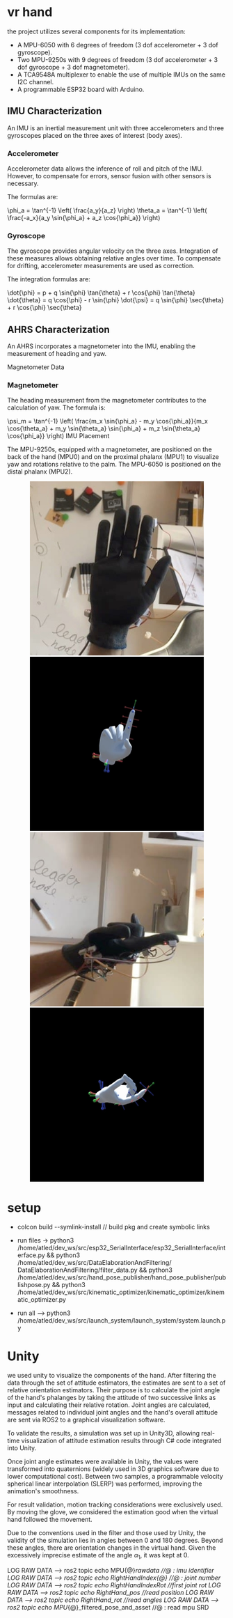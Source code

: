 # vr hand 
the project utilizes several components for its implementation:

- A MPU-6050 with 6 degrees of freedom (3 dof accelerometer + 3 dof gyroscope).
- Two MPU-9250s with 9 degrees of freedom (3 dof accelerometer + 3 dof gyroscope + 3 dof magnetometer).
- A TCA9548A multiplexer to enable the use of multiple IMUs on the same I2C channel.
- A programmable ESP32 board with Arduino.

## IMU Characterization

An IMU is an inertial measurement unit with three accelerometers and three gyroscopes placed on the three axes of interest (body axes).

### Accelerometer

Accelerometer data allows the inference of roll and pitch of the IMU. However, to compensate for errors, sensor fusion with other sensors is necessary.

The formulas are:


\phi_a = \tan^{-1} \left( \frac{a_y}{a_z} \right)
\theta_a = \tan^{-1} \left( \frac{-a_x}{a_y \sin{\phi_a} + a_z \cos{\phi_a}} \right)

### Gyroscope

The gyroscope provides angular velocity on the three axes. Integration of these measures allows obtaining relative angles over time. To compensate for drifting, accelerometer measurements are used as correction.

The integration formulas are:


\dot{\phi} = p + q \sin{\phi} \tan{\theta} + r \cos{\phi} \tan{\theta}
\dot{\theta} = q \cos{\phi} - r \sin{\phi}
\dot{\psi} = q \sin{\phi} \sec{\theta} + r \cos{\phi} \sec{\theta}
## AHRS Characterization

An AHRS incorporates a magnetometer into the IMU, enabling the measurement of heading and yaw.

Magnetometer Data
### Magnetometer

The heading measurement from the magnetometer contributes to the calculation of yaw. The formula is:


\psi_m = \tan^{-1} \left( \frac{m_x \sin{\phi_a} - m_y \cos{\phi_a}}{m_x \cos{\theta_a} + m_y \sin{\theta_a} \sin{\phi_a} + m_z \sin{\theta_a} \cos{\phi_a}} \right)
IMU Placement

The MPU-9250s, equipped with a magnetometer, are positioned on the back of the hand (MPU0) and on the proximal phalanx (MPU1) to visualize yaw and rotations relative to the palm. The MPU-6050 is positioned on the distal phalanx (MPU2).

<div align="center">
  <img src="https://github.com/ATLED-3301/vrhand/blob/main/Relazione%20SGN%20-%20VR%20hand/immagini/confronto/2_real.jpg" alt="Real Image 1" width="400"/>
  <img src="https://github.com/ATLED-3301/vrhand/blob/main/Relazione%20SGN%20-%20VR%20hand/immagini/confronto/2_sym.jpg" alt="Symmetric Image 1" width="400"/>
  <img src="https://github.com/ATLED-3301/vrhand/blob/main/Relazione%20SGN%20-%20VR%20hand/immagini/confronto/7_real.jpg" alt="Real Image 2" width="400"/>
  <img src="https://github.com/ATLED-3301/vrhand/blob/main/Relazione%20SGN%20-%20VR%20hand/immagini/confronto/7_sym.jpg" alt="Symmetric Image 2" width="400"/>
</div>

# setup
- colcon build --symlink-install  // build pkg and create symbolic links

- run files ->    python3 /home/atled/dev_ws/src/esp32_SerialInterface/esp32_SerialInterface/interface.py && python3 /home/atled/dev_ws/src/DataElaborationAndFiltering/      DataElaborationAndFiltering/filter_data.py && python3 /home/atled/dev_ws/src/hand_pose_publisher/hand_pose_publisher/publishpose.py && python3 /home/atled/dev_ws/src/kinematic_optimizer/kinematic_optimizer/kinematic_optimizer.py

- run all --> python3 /home/atled/dev_ws/src/launch_system/launch_system/system.launch.py

# Unity

we used unity to visualize the components of the hand.
After filtering the data through the set of attitude estimators, the estimates are sent to a set of relative orientation estimators. Their purpose is to calculate the joint angle of the hand's phalanges by taking the attitude of two successive links as input and calculating their relative rotation.
Joint angles are calculated, messages related to individual joint angles and the hand's overall attitude are sent via ROS2 to a graphical visualization software.

To validate the results, a simulation was set up in Unity3D, allowing real-time visualization of attitude estimation results through C# code integrated into Unity.

Once joint angle estimates were available in Unity, the values were transformed into quaternions (widely used in 3D graphics software due to lower computational cost). Between two samples, a programmable velocity spherical linear interpolation (SLERP) was performed, improving the animation's smoothness.

For result validation, motion tracking considerations were exclusively used. By moving the glove, we considered the estimation good when the virtual hand followed the movement.

Due to the conventions used in the filter and those used by Unity, the validity of the simulation lies in angles between 0 and 180 degrees. Beyond these angles, there are orientation changes in the virtual hand. Given the excessively imprecise estimate of the angle $\alpha_1$, it was kept at 0.


LOG RAW DATA --> ros2 topic echo MPU{@}_rawdata                     //@ : imu identifier
LOG RAW DATA --> ros2 topic echo RightHandIndex{@}                  //@ : joint number
LOG RAW DATA --> ros2 topic echo RightHandIndexRot                  //first joint rot
LOG RAW DATA --> ros2 topic echo RightHand_pos                      //read position
LOG RAW DATA --> ros2 topic echo RightHand_rot                      //read angles
LOG RAW DATA --> ros2 topic echo MPU_{@}_filtered_pose_and_asset    //@ : read mpu SRD
